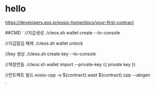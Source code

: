 # hello
https://developers.eos.io/eosio-home/docs/your-first-contract

##CMD
`
//지갑생성
./cleos.sh wallet create --to-console

//지갑잠김 해제
./cleos.sh wallet unlock

//key 생성
./cleos.sh create key --to-console

//계정연동
./cleos.sh wallet import --private-key {{ private key }}

//컨트랙트 빌드
eosio-cpp -o ${contract}.wast ${contract}.cpp --abigen

`
